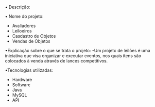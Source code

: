 • Descrição:

• Nome do projeto:
 - Avaliadores
 - Leiloeiros
 - Casdastro de Objetos
 - Vendas de Objetos
  
•Explicação sobre o que se trata o projeto:
-Um projeto de leilões é uma iniciativa que visa organizar e executar eventos,
nos quais itens são colocados à venda através de lances competitivos.

•Tecnologias utilizadas:
 - Hardware
 - Software
 -  Java
 -  MySQL
 -  API
 
